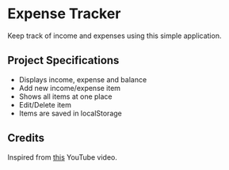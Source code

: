 # Expense Tracker

Keep track of income and expenses using this simple application.

## Project Specifications

- Displays income, expense and balance
- Add new income/expense item
- Shows all items at one place
- Edit/Delete item
- Items are saved in localStorage

## Credits

Inspired from [this](https://youtu.be/SQbCwfGC7EM) YouTube video.
